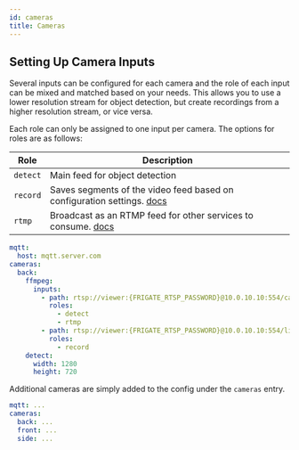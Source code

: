 ```yaml
---
id: cameras
title: Cameras
---
```


## Setting Up Camera Inputs

Several inputs can be configured for each camera and the role of each input can be mixed and matched based on your needs. This allows you to use a lower resolution stream for object detection, but create recordings from a higher resolution stream, or vice versa.

Each role can only be assigned to one input per camera. The options for roles are as follows:

| Role     | Description                                                                                     |
| -------- | ----------------------------------------------------------------------------------------------- |
| `detect` | Main feed for object detection                                                                  |
| `record` | Saves segments of the video feed based on configuration settings. [docs](/configuration/record) |
| `rtmp`   | Broadcast as an RTMP feed for other services to consume. [docs](/configuration/rtmp)            |

```yaml
mqtt:
  host: mqtt.server.com
cameras:
  back:
    ffmpeg:
      inputs:
        - path: rtsp://viewer:{FRIGATE_RTSP_PASSWORD}@10.0.10.10:554/cam/realmonitor?channel=1&subtype=2
          roles:
            - detect
            - rtmp
        - path: rtsp://viewer:{FRIGATE_RTSP_PASSWORD}@10.0.10.10:554/live
          roles:
            - record
    detect:
      width: 1280
      height: 720
```

Additional cameras are simply added to the config under the `cameras` entry.

```yaml
mqtt: ...
cameras:
  back: ...
  front: ...
  side: ...
```
